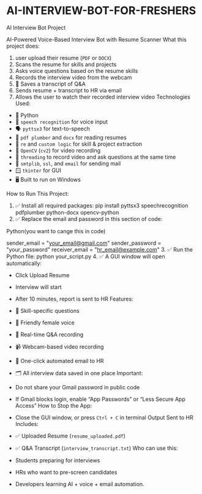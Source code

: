 # AI-INTERVIEW-BOT-FOR-FRESHERS
AI Interview Bot Project

AI-Powered Voice-Based Interview Bot with Resume Scanner
What this project does:
1. user upload their resume (`PDF` or `DOCX`)
2. Scans the resume for skills and projects
3. Asks voice questions based on the resume skills
4. Records the interview video from the webcam
5. 📝 Saves a transcript of Q\&A
6.  Sends resume + transcript to HR via email
7. Allows the user to watch their recorded interview video
Technologies Used:
* 🐍 Python
* 🎤 `speech recognition` for voice input
* 🗣️ `pyttsx3` for text-to-speech
* 📄 `pdf plumber` and `docx` for reading resumes
* 🤖 `re` and `custom logic` for skill & project extraction
* 🎥 `OpenCV` (`cv2`) for video recording
* 🧵 `threading` to record video and ask questions at the same time
* 💌 `smtplib`, `ssl`, and `email` for sending mail
* 🪟 `tkinter` for GUI
* 🖥️ Built to run on Windows 

How to Run This Project:

1. ✅ Install all required packages:
pip install pyttsx3 speechrecognition pdfplumber python-docx opencv-python
2. ✅ Replace the email and password in this section of code:

Python(you want to cange this in code)

sender_email = "your_email@gmail.com"
sender_password = "your_password"
receiver_email = "hr_email@example.com"
3. ✅ Run the Python file:
python your_script.py
4. ✅ A GUI window will open automatically:
  * Click Upload Resume
   * Interview will start
   * After 10 minutes, report is sent to HR
 Features:
* 🎯 Skill-specific questions
* 🤖 Friendly female voice
* 📝 Real-time Q\&A recording
* 📹 Webcam-based video recording
* 📧 One-click automated email to HR
* 🗂️ All interview data saved in one place
 Important:
* Do not share your Gmail password in public code
* If Gmail blocks login, enable “App Passwords” or “Less Secure App Access”
 How to Stop the App:

* Close the GUI window, or press `Ctrl + C` in terminal
 Output Sent to HR Includes:
* ✅ Uploaded Resume (`resume_uploaded.pdf`)
* ✅ Q\&A Transcript (`interview_transcript.txt`)
Who can use this:

* Students preparing for interviews
* HRs who want to pre-screen candidates
* Developers learning AI + voice + email automation.
